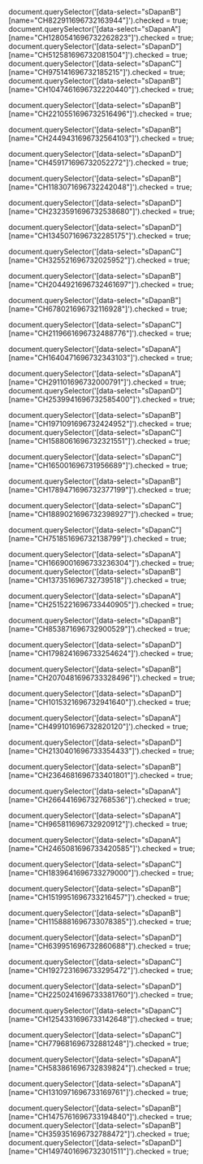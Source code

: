 document.querySelector('[data-select="sDapanB"][name="CH822911696732163944"]').checked = true;
document.querySelector('[data-select="sDapanA"][name="CH1280541696732262823"]').checked = true;
document.querySelector('[data-select="sDapanD"][name="CH512581696732081504"]').checked = true;
document.querySelector('[data-select="sDapanC"][name="CH975141696732185215"]').checked = true;
document.querySelector('[data-select="sDapanB"][name="CH1047461696732220440"]').checked = true;

document.querySelector('[data-select="sDapanB"][name="CH2210551696732516496"]').checked = true;

document.querySelector('[data-select="sDapanB"][name="CH2449431696732564103"]').checked = true;

document.querySelector('[data-select="sDapanD"][name="CH459171696732052272"]').checked = true;

document.querySelector('[data-select="sDapanB"][name="CH1183071696732242048"]').checked = true;

document.querySelector('[data-select="sDapanD"][name="CH2323591696732538680"]').checked = true;

document.querySelector('[data-select="sDapanD"][name="CH1345071696732285175"]').checked = true;

document.querySelector('[data-select="sDapanC"][name="CH325521696732025952"]').checked = true;

document.querySelector('[data-select="sDapanB"][name="CH2044921696732461697"]').checked = true;

document.querySelector('[data-select="sDapanB"][name="CH678021696732116928"]').checked = true;

document.querySelector('[data-select="sDapanC"][name="CH2119661696732488776"]').checked = true;

document.querySelector('[data-select="sDapanA"][name="CH1640471696732343103"]').checked = true;

document.querySelector('[data-select="sDapanA"][name="CH291101696732000791"]').checked = true;
document.querySelector('[data-select="sDapanD"][name="CH2539941696732585400"]').checked = true;

document.querySelector('[data-select="sDapanB"][name="CH1971091696732424952"]').checked = true;
document.querySelector('[data-select="sDapanC"][name="CH1588061696732321551"]').checked = true;

document.querySelector('[data-select="sDapanC"][name="CH165001696731956689"]').checked = true;

document.querySelector('[data-select="sDapanB"][name="CH1789471696732377199"]').checked = true;

document.querySelector('[data-select="sDapanC"][name="CH1889021696732398927"]').checked = true;

document.querySelector('[data-select="sDapanC"][name="CH751851696732138799"]').checked = true;

document.querySelector('[data-select="sDapanA"][name="CH1669001696733236304"]').checked = true;
document.querySelector('[data-select="sDapanB"][name="CH137351696732739518"]').checked = true;

document.querySelector('[data-select="sDapanA"][name="CH2515221696733440905"]').checked = true;

document.querySelector('[data-select="sDapanB"][name="CH853871696732900529"]').checked = true;

document.querySelector('[data-select="sDapanD"][name="CH1798241696733254624"]').checked = true;

document.querySelector('[data-select="sDapanB"][name="CH2070481696733328496"]').checked = true;

document.querySelector('[data-select="sDapanD"][name="CH1015321696732941640"]').checked = true;

document.querySelector('[data-select="sDapanA"][name="CH499101696732820120"]').checked = true;

document.querySelector('[data-select="sDapanD"][name="CH2130401696733354433"]').checked = true;

document.querySelector('[data-select="sDapanB"][name="CH2364681696733401801"]').checked = true;

document.querySelector('[data-select="sDapanA"][name="CH266441696732768536"]').checked = true;

document.querySelector('[data-select="sDapanA"][name="CH965811696732920912"]').checked = true;

document.querySelector('[data-select="sDapanA"][name="CH2465081696733420585"]').checked = true;

document.querySelector('[data-select="sDapanC"][name="CH1839641696733279000"]').checked = true;

document.querySelector('[data-select="sDapanB"][name="CH1519951696733216457"]').checked = true;

document.querySelector('[data-select="sDapanB"][name="CH1158881696733078385"]').checked = true;

document.querySelector('[data-select="sDapanD"][name="CH639951696732860688"]').checked = true;

document.querySelector('[data-select="sDapanC"][name="CH1927231696733295472"]').checked = true;

document.querySelector('[data-select="sDapanD"][name="CH2250241696733381760"]').checked = true;

document.querySelector('[data-select="sDapanC"][name="CH1254331696733142648"]').checked = true;

document.querySelector('[data-select="sDapanC"][name="CH779681696732881248"]').checked = true;

document.querySelector('[data-select="sDapanA"][name="CH583861696732839824"]').checked = true;

document.querySelector('[data-select="sDapanA"][name="CH1310971696733169761"]').checked = true;

document.querySelector('[data-select="sDapanB"][name="CH1475761696733194840"]').checked = true;
document.querySelector('[data-select="sDapanB"][name="CH359351696732788472"]').checked = true;
document.querySelector('[data-select="sDapanD"][name="CH1497401696732301511"]').checked = true;
